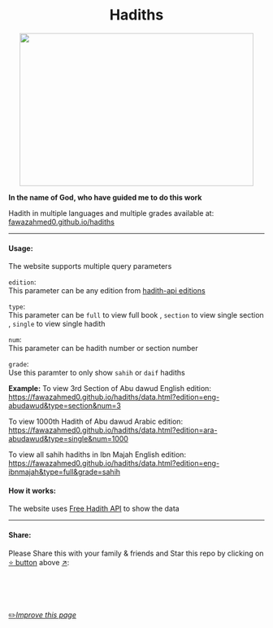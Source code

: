<h1 align="center">Hadiths</h1>

<p align="center">
  <img width="460" height="300" src="https://raw.githubusercontent.com/fawazahmed0/hadiths/main/image.png">
</p>


**In the name of God, who have guided me to do this work**

Hadith in multiple languages and multiple grades available at:<br> [fawazahmed0.github.io/hadiths](https://fawazahmed0.github.io/hadiths)

---
#### Usage:
The website supports multiple query parameters

`edition`:<br>
This parameter can be any edition from [hadith-api editions](https://cdn.jsdelivr.net/gh/fawazahmed0/hadith-api@1/editions.json) 

`type`:<br>
This parameter can be `full` to view full book , `section` to view single section , `single` to view single hadith

`num`:<br>
This parameter can be hadith number or section number

`grade`:<br>
Use this paramter to only show `sahih` or `daif` hadiths

**Example:**
To view 3rd Section of Abu dawud English edition:
https://fawazahmed0.github.io/hadiths/data.html?edition=eng-abudawud&type=section&num=3

To view 1000th Hadith of Abu dawud Arabic edition:
https://fawazahmed0.github.io/hadiths/data.html?edition=ara-abudawud&type=single&num=1000

To view all sahih hadiths in Ibn Majah English edition:
https://fawazahmed0.github.io/hadiths/data.html?edition=eng-ibnmajah&type=full&grade=sahih


#### How it works:
The website uses [Free Hadith API](https://github.com/fawazahmed0/hadith-api) to show the data

---
#### Share:
Please Share this with your family & friends and Star this repo by clicking on [:star: button](#) above [:arrow_upper_right:](#):<br>


<br>
<br>
<br>

[:pencil2:*Improve this page*](https://github.com/fawazahmed0/quran/edit/main/README.md)
